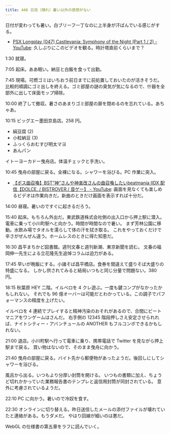 ```yaml
---
title: 446 日目（晴れ）暑い以外の感想がない
---
```


日付が変わっても暑い。白ブリーフ一丁なのに上半身が汗ばんでいる感じがする。

* [PSX Longplay [047] Castlevania: Symphony of the Night (Part 1 / 2) - YouTube](https://www.youtube.com/watch?v=d2JsYKbWubY):
  久しぶりにこのビデオを観る。時計塔直前くらいまで？

1:30 就寝。

7:05 起床。ああ眠い。納豆と白飯を食って出勤。

7:45 現場。可燃ゴミはいちおう前日までに前処置しておいたのが活きそうだ。
比較的順調にゴミ出しを終える。ゴミ部屋の謎の臭気が気になるので、什器を全部外に出して床面モップ掃除。

10:00 終了して撤収。暑さのあまりゴミ部屋の扉を閉めるのを忘れている。あちゃあ。

10:15 ビッグエー墨田京島店。258 円。

* 絹豆腐 (2)
* 小粒納豆 (3)
* ふっくらおむすび明太マヨ
* あんパン

イトーヨーカドー曳舟店。体温チェックと手洗い。

10:45 曳舟の部屋に戻る。全裸になる。シャワーを浴びる。PC 作業に突入。

* [【ボス曲召喚】BST”神”さんや神楽改さんの曲召喚したいbeatmania IIDX 配信【DOLCE. / BISTROVER / 音ゲー】 - YouTube](https://www.youtube.com/watch?v=p18X5hWN8C4):
  画面を見なくても楽しめるビデオは作業向きだ。新曲のときだけ画面を表示すれば十分だ。

14:00 昼寝。暑いのですぐに起きるだろう。

15:40 起床。もちろん外出だ。東武鉄道株式会社側の出入口から押上駅に潜入。
電車に乗って小川町駅へと向かう。時間が時間なので暑い。
まず芳林公園に移動。水飲み場でタオルを濡らして体の汗を拭き取る。
これをやっておくだけで辛さがぜんぜん違う。ホームレスのときに得た知恵だ。

16:30 昌平まちかど図書館。週刊文春と週刊新潮、東京新聞を読む。
文春の福岡伸一先生による立花隆先生追悼コラムは迫力がある。

17:45 早いが晩飯にする。小諸そば昌平橋店。食券を間違えて盛りそば大盛りの特盛になる。
しかし供されてみると結局いつもと同じ分量で問題ない。380 円。

18:15 秋葉原 HEY 二階。イルベロを 4 クレ遊ぶ。一度も鍵コンプがなかったかもしれない。
それでも 96 億オーバーは可能だとわかっている。この調子でパフォーマンスの精度を上げたい。

イルベロを 4 連続でプレイすると精神汚染のおそれがあるので、合間にビートマニアをワンゲームはさんだ。
右手側の 12345 階段押しさえ安定させられれば、ナイトシティー・アバンチュールの ANOTHER もフルコンボできるかもしれない。

21:00 退店。小川町駅へ行って電車に乗り、携帯電話で Twitter を見ながら押上駅まで戻る。
買い物はないので、そのまま曳舟に向かう。

21:40 曳舟の部屋に戻る。バイト先から郵便物があったようだ。後回しにしてシャワーを浴びる。

風呂から出る。いつもより分厚い封筒を開ける。
いつもの書類に加え、ちょうど切れかかっていた業務報告書のテンプレと返信用封筒が同封されている。
意外に考慮されているようだ。

22:10 PC に向かう。暑いので冷奴を食す。

22:30 オンラインに切り替える。昨日送信したメールの添付ファイルが壊れていたと連絡がある。もうダメだ。
やはり回線が細いのは悪だ。

WebGL の仕様書の第五章をラフに読んでいく。
